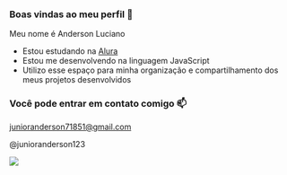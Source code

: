 ### Boas vindas ao meu perfil 💙

Meu nome é Anderson Luciano

- Estou estudando na [Alura](https://www.alura.com.br)
- Estou me desenvolvendo na linguagem JavaScript
- Utilizo esse espaço para minha organização e compartilhamento dos meus projetos desenvolvidos

### Você pode entrar em contato comigo 📫

junioranderson71851@gmail.com

@junioranderson123

![](https://media1.tenor.com/m/RwUlGnY9F28AAAAC/mickey.gif)
